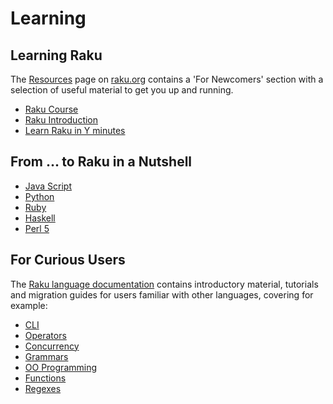 # Learning

## Learning Raku

The [Resources](https://raku.org/resources/) page on [raku.org](https://raku.org/) contains a 'For Newcomers' section with a selection of useful material to get you up and running.

* [Raku Course](https://course.raku.org/)
* [Raku Introduction](http://raku.guide/)
* [Learn Raku in Y minutes](https://learnxinyminutes.com/docs/raku/)

## From ... to Raku in a Nutshell

* [Java Script](https://docs.raku.org/language/js-nutshell)
* [Python](https://docs.raku.org/language/py-nutshell)
* [Ruby](https://docs.raku.org/language/rb-nutshell)
* [Haskell](https://docs.raku.org/language/haskell-to-p6)
* [Perl 5](https://docs.raku.org/language/5to6-nutshell)

## For Curious Users

The [Raku language documentation](https://docs.raku.org/introduction) contains introductory material, tutorials and migration guides for users familiar with other languages, covering for example:

* [CLI](https://docs.raku.org/language/create-cli)
* [Operators](https://docs.raku.org/language/operators)
* [Concurrency](https://docs.raku.org/language/concurrency)
* [Grammars](https://docs.raku.org/language/grammar_tutorial)
* [OO Programming](https://docs.raku.org/language/classtut)
* [Functions](https://docs.raku.org/language/functions)
* [Regexes](https://docs.raku.org/language/regexes-best-practices)
